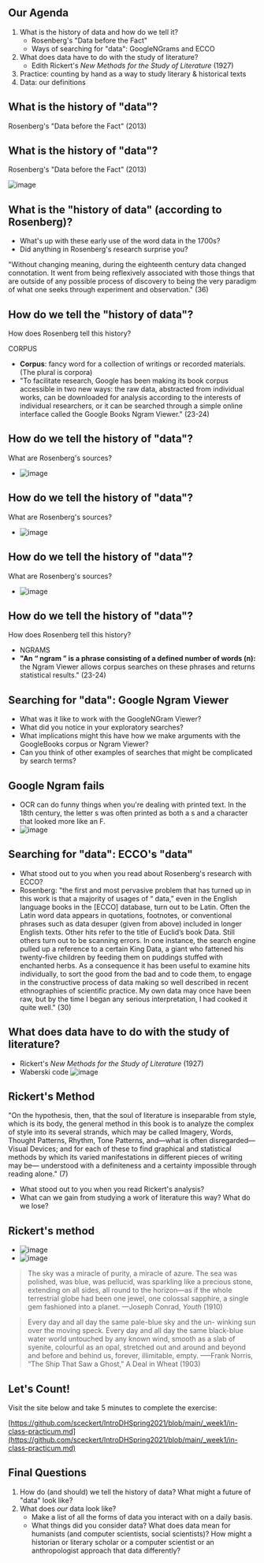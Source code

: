 ## Our Agenda

1. What is the history of data and how do we tell it?
	- Rosenberg's "Data before the Fact"
	- Ways of searching for "data": GoogleNGrams and ECCO
2. What does data have to do with the study of literature?
	- Edith Rickert's *New Methods for the Study of Literature* (1927)
3. Practice: counting by hand as a way to study literary & historical texts
4. Data: our definitions 



## What is the history of "data"?

Rosenberg's "Data before the Fact" (2013)



## What is the history of "data"?

Rosenberg's "Data before the Fact" (2013)

![image](../images/priestly.png) 


## What is the "history of data" (according to Rosenberg)?

- What's up with these early use of the word data in the 1700s?
- Did anything in Rosenberg's research surprise you?

"Without changing meaning, during the eighteenth century data changed connotation. It went from being reflexively associated with those things that are outside of any possible process of discovery to being the very paradigm of what one seeks through experiment and observation." (36)<!-- .element: class="fragment" data-fragment-index="2" -->



##  How do we tell the "history of data"?

How does Rosenberg tell this history?

CORPUS 

- **Corpus**: fancy word for a collection of writings or recorded materials. (The plural is corpora)<!-- .element: class="fragment" data-fragment-index="1" -->
- "To facilitate research, Google has been making its book corpus accessible in two new ways: the raw data, abstracted from individual works, can be downloaded for analysis according to the interests of individual researchers, or it can be searched through a simple online interface called the Google Books Ngram Viewer." (23-24)<!-- .element: class="fragment" data-fragment-index="2" -->



##  How do we tell the history of "data"?

What are Rosenberg's sources?

- ![image](../images/googleNgrams.png) 



##  How do we tell the history of "data"?

What are Rosenberg's sources?

- ![image](../images/ECCO.png)



##  How do we tell the history of "data"?

What are Rosenberg's sources?

- ![image](../images/data-oed.png)



##  How do we tell the history of "data"?

How does Rosenberg tell this history?

- NGRAMS <!-- .element: class="fragment" data-fragment-index="1" -->
- **"An “ ngram ” is a phrase consisting of a defined number of words (n):**<!-- .element: class="fragment" data-fragment-index="2" -->
 the Ngram Viewer allows corpus searches on these phrases and returns statistical results." (23-24)<!-- .element: class="fragment" data-fragment-index="2" -->



## Searching for "data": Google Ngram Viewer

- What was it like to work with the GoogleNGram Viewer?<!-- .element: class="fragment" data-fragment-index="1" -->
- What did you notice in your exploratory searches?<!-- .element: class="fragment" data-fragment-index="1" -->
- What implications might this have how we make arguments with the GoogleBooks corpus or Ngram Viewer?<!-- .element: class="fragment" data-fragment-index="2" -->
- Can you think of other examples of searches that might be complicated by search terms?<!-- .element: class="fragment" data-fragment-index="2" -->


## Google Ngram fails

- OCR can do funny things when you're dealing with printed text. In the 18th century, the letter s was often printed as both a s and a character that looked more like an F. <!-- .element: class="fragment" data-fragment-index="1" -->
- ![image](../images/google-ngram-fail.png)<!-- .element: class="fragment" data-fragment-index="2" -->



## Searching for "data": ECCO's "data"

- What stood out to you when you read about Rosenberg's research with ECCO? <!-- .element: class="fragment" data-fragment-index="1" -->
- Rosenberg: "the first and most pervasive problem that has turned up in this work is that a majority of usages of “ data,” even in the English language books in the [ECCO] database, turn out to be Latin. Often the Latin word data appears in quotations, footnotes, or conventional phrases such as data desuper (given from above) included in longer English texts. Other hits refer to the title of Euclid’s book Data. Still others turn out to be scanning errors. In one instance, the search engine pulled up a reference to a certain King Data, a giant who fattened his twenty-five children by feeding them on puddings stuffed with enchanted herbs.  As a consequence it has been useful to examine hits individually, to sort the good from the bad and to code them, to engage in the constructive process of data making so well described in recent ethnographies of scientific practice. My own data may once have been raw, but by the time I began any serious interpretation, I had cooked it quite well." (30)<!-- .element: class="fragment" data-fragment-index="2" -->



## What does data have to do with the study of literature?

- Rickert's *New Methods for the Study of Literature* (1927) <!-- .element: class="fragment" data-fragment-index="1" -->
- Waberski code ![image](../images/waberski-cipher.jpg) <!-- .element: class="fragment" data-fragment-index="2" -->



## Rickert's Method 

"On the hypothesis, then, that the soul of literature is inseparable from style, which is its body, the general method in this book is to analyze the complex of style into its several strands, which may be called Imagery, Words,  Thought Patterns, Rhythm, Tone Patterns, and—what is  often disregarded—Visual Devices; and for each of these to find graphical and statistical methods by which its varied manifestations in different pieces of writing may be— understood with a definiteness and a certainty impossible through reading alone." (7)

- What stood out to you when you read Rickert's analysis?
- What can we gain from studying a work of literature this way? What do we lose?



## Rickert's method

- ![image](../images/Rickert-88.png)- ![image](../images/Rickert-89.png)


> The sky was a miracle of purity, a miracle of azure. The sea was polished, was blue, was pellucid, was sparkling like a precious stone, extending on all sides, all round to the horizon—as if the whole terrestrial globe had been one jewel, one colossal sapphire, a single gem fashioned into a planet.
> ––Joseph Conrad, *Youth* (1910)

> Every day and all day the same pale-blue sky and the un-
winking sun over the moving speck. Every day and all day the same black-blue water world untouched by any known wind, smooth as a slab of syenite, colourful as an opal, stretched out and around and beyond and before and behind us, forever, illimitable, empty.
>–––Frank Norris, “The Ship That Saw a Ghost,” A Deal in Wheat (1903)



## Let's Count!

Visit the site below and take 5 minutes to complete the exercise:

[https://github.com/sceckert/IntroDHSpring2021/blob/main/_week1/in-class-practicum.md](https://github.com/sceckert/IntroDHSpring2021/blob/main/_week1/in-class-practicum.md)



## Final Questions

1. How do (and should) we tell the history of data? What might a future of "data" look like?
2. What does *our* data look like? 
	- Make a list of all the forms of data you interact with on a daily basis.
	-  What things did you consider data? What does data mean for humanists (and computer scientists, social scientists)? How might a historian or literary scholar or a computer scientist or an anthropologist approach that data differently?
